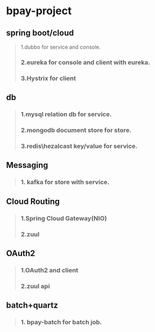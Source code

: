 # bpay-project

## spring boot/cloud
> 1.dubbo for service and console.
>### 2.eureka for console and client with eureka.
>### 3.Hystrix for client

## db
>### 1.mysql relation db for service.
>### 2.mongodb document store for store.
>### 3.redis\hezalcast key/value for service.

## Messaging
>### 1. kafka for store with service.

## Cloud Routing
>### 1.Spring Cloud Gateway(NIO)
>### 2.zuul

## OAuth2
>### 1.OAuth2 and client
>### 2.zuul api

## batch+quartz
>### 1. bpay-batch for batch job.